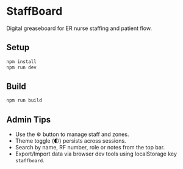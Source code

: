 # StaffBoard

Digital greaseboard for ER nurse staffing and patient flow.

## Setup

```bash
npm install
npm run dev
```

## Build

```bash
npm run build
```

## Admin Tips

- Use the ⚙️ button to manage staff and zones.
- Theme toggle (🌓) persists across sessions.
- Search by name, RF number, role or notes from the top bar.
- Export/Import data via browser dev tools using localStorage key `staffboard`.
